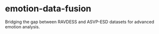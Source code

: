 # emotion-data-fusion
Bridging the gap between RAVDESS and ASVP-ESD datasets for advanced emotion analysis.
